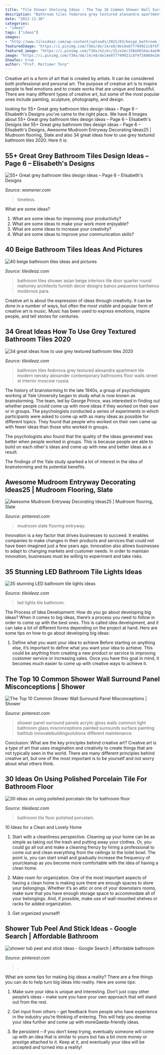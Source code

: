 ```yaml
---
title: "Tile Shower Shelving Ideas : The Top 10 Common Shower Wall Surround Panel Misconceptions"
description: "Bathroom tiles fedorova grey textured alexandra apartment tile modern nevsky alexander contemporary bathrooms floor walls street st interior moscow russia"
date: "2022-11-30"
categories:
- "ideas"
tags: ["ideas"]
images:
- "http://www.tileideaz.com/wp-content/uploads/2015/03/beige_bathroom_tiles_27.jpg"
featuredImage: "https://i.pinimg.com/736x/de/14/e8/de14e877749921c8f4f16060e18c1917.jpg"
featured_image: "https://i.pinimg.com/736x/e2/ec/15/e2ec150e6034ac4ae904fcb44e78e519.jpg"
image: "https://i.pinimg.com/736x/de/14/e8/de14e877749921c8f4f16060e18c1917.jpg"
ShowToc: true
author: "Prof. Mortimer Torp"
---
```



Creative art is a form of art that is created by artists. It can be considered both professional and personal art. The purpose of creative art is to inspire people to feel emotions and to create works that are unique and beautiful. There are many different types of creative art, but some of the most popular ones include painting, sculpture, photography, and design.

	

		
looking for 55+ Great grey bathroom tiles design ideas – Page 6 – Elisabeth&#039;s Designs you've came to the right place. We have 8 Images about 55+ Great grey bathroom tiles design ideas – Page 6 – Elisabeth&#039;s Designs like 55+ Great grey bathroom tiles design ideas – Page 6 – Elisabeth&#039;s Designs, Awesome Mudroom Entryway Decorating Ideas25 | Mudroom flooring, Slate and also 34 great ideas how to use grey textured bathroom tiles 2020. Here it is:
		
    
## 55+ Great Grey Bathroom Tiles Design Ideas – Page 6 – Elisabeth&#039;s Designs

<img loading=lazy src="http://www.womener.com/wp-content/uploads/2020/03/Great-grey-bathroom-tiles-design-ideas-for-2020-6.jpg" onerror="this.onerror=null;this.src='https://tse4.mm.bing.net/th?id=OIP.aX_SqokcMbtuuZt84_Vc8gHaLH&amp;pid=15.1';" alt="55+ Great grey bathroom tiles design ideas – Page 6 – Elisabeth&#039;s Designs">

_Source: womener.com_

>timeless. 

	

What are some ideas?
1. What are some ideas for improving your productivity?
2. What are some ideas to make your work more enjoyable?
3. What are some ideas to increase your creativity?
4. What are some ideas to improve your communication skills?

    
## 40 Beige Bathroom Tiles Ideas And Pictures

<img loading=lazy src="http://www.tileideaz.com/wp-content/uploads/2015/03/beige_bathroom_tiles_27.jpg" onerror="this.onerror=null;this.src='https://tse2.mm.bing.net/th?id=OIP.1a6dqBYuzbfQo6AGJfVd4QHaLH&amp;pid=15.1';" alt="40 beige bathroom tiles ideas and pictures">

_Source: tileideaz.com_

>bathroom tiles shower asian beige interiors tile door quarter round mahoney architects furnish decor designs banos pequenos banheiros modernos para. 

	

Creative art is about the expression of ideas through creativity. It can be done in a number of ways, but often the most visible and popular form of creative art is music. Music has been used to express emotions, inspire people, and tell stories for centuries.

    
## 34 Great Ideas How To Use Grey Textured Bathroom Tiles 2020

<img loading=lazy src="https://www.tileideaz.com/wp-content/uploads/2015/08/072.jpg" onerror="this.onerror=null;this.src='https://tse4.mm.bing.net/th?id=OIP.Vgm6zZ7vNHeBULaUD7895gHaJ5&amp;pid=15.1';" alt="34 great ideas how to use grey textured bathroom tiles 2020">

_Source: tileideaz.com_

>bathroom tiles fedorova grey textured alexandra apartment tile modern nevsky alexander contemporary bathrooms floor walls street st interior moscow russia. 

	

The history of brainstorming
In the late 1940s, a group of psychologists working at Yale University began to study what is now known as brainstorming. The team, led by George Prince, was interested in finding out whether people could come up with more ideas if they worked on their own or in groups.
The psychologists conducted a series of experiments in which participants were asked to come up with as many ideas as possible for different topics. They found that people who worked on their own came up with fewer ideas than those who worked in groups.

The psychologists also found that the quality of the ideas generated was better when people worked in groups. This is because people are able to build on each other's ideas and come up with new and better ideas as a result.

The findings of the Yale study sparked a lot of interest in the idea of brainstorming and its potential benefits.

    
## Awesome Mudroom Entryway Decorating Ideas25 | Mudroom Flooring, Slate

<img loading=lazy src="https://i.pinimg.com/736x/21/dd/15/21dd15a2714c47e1234791253548b34d.jpg" onerror="this.onerror=null;this.src='https://tse2.mm.bing.net/th?id=OIP.KTR-qs68aGBrS5KSC_ICigHaLH&amp;pid=15.1';" alt="Awesome Mudroom Entryway Decorating Ideas25 | Mudroom flooring, Slate">

_Source: pinterest.com_

>mudroom slate flooring entryway. 

	

Innovation is a key factor that drives businesses to succeed. It enables companies to make changes in their products and services that could not have been imagined just a few years ago. Innovation also allows businesses to adapt to changing markets and customer needs. In order to maintain innovation, businesses must be willing to experiment and take risks.

    
## 35 Stunning LED Bathroom Tile Lights Ideas

<img loading=lazy src="https://www.tileideaz.com/wp-content/uploads/2015/08/285.jpg" onerror="this.onerror=null;this.src='https://tse2.mm.bing.net/th?id=OIP.N3fBKoYRXc1T3l7KbcfjywAAAA&amp;pid=15.1';" alt="35 stunning LED bathroom tile lights ideas">

_Source: tileideaz.com_

>led lights tile bathroom. 

	

The Process of Idea Development: How do you go about developing big ideas?
When it comes to big ideas, there’s a process you need to follow in order to come up with the best ones. This is called idea development, and it can take a lot of different forms depending on the project at hand. Here are some tips on how to go about developing big ideas:
1. Define what you want your idea to achieve 
Before starting on anything else, it’s important to define what you want your idea to achieve. This could be anything from creating a new product or service to improving customer service or increasing sales. Once you have this goal in mind, it becomes much easier to come up with creative ways to achieve it.

    
## The Top 10 Common Shower Wall Surround Panel Misconceptions | Shower

<img loading=lazy src="https://i.pinimg.com/736x/de/14/e8/de14e877749921c8f4f16060e18c1917.jpg" onerror="this.onerror=null;this.src='https://tse1.mm.bing.net/th?id=OIP.HCSOr8Yv2jdlfmh1Vhk6HQHaMF&amp;pid=15.1';" alt="The Top 10 Common Shower Wall Surround Panel Misconceptions | Shower">

_Source: pinterest.com_

>shower panel surround panels acrylic gloss walls common light bathroom glass misconceptions painted surrounds surface painting bathtub innovatebuildingsolutions different maintenance. 

	

Conclusion: What are the key principles behind creative art?
Creative art is a type of art that uses imagination and creativity to create things that are not typically seen in the world. There are many different principles behind creative art, but one of the most important is to be yourself and not worry about what others think.

    
## 30 Ideas On Using Polished Porcelain Tile For Bathroom Floor

<img loading=lazy src="http://www.tileideaz.com/wp-content/uploads/2015/08/102808803963052329-440x6624.jpg" onerror="this.onerror=null;this.src='https://tse3.mm.bing.net/th?id=OIP.feJ-9YleXO11OtvaJVp2-gAAAA&amp;pid=15.1';" alt="30 ideas on using polished porcelain tile for bathroom floor">

_Source: tileideaz.com_

>bathroom tile floor polished porcelain. 

	

10 Ideas for a Clean and Lovely Home
1. Start with a cleanliness perspective. Cleaning up your home can be as simple as taking out the trash and putting away your clothes. Or, you could go all out and make a cleaning frenzy by hiring a professional to come out and clean everything from the ceilings to the toilet bowl. The point is, you can start small and gradually increase the frequency of yourcleanup as you become more comfortable with the idea of having a clean home.
2. Make room for organization. One of the most important aspects of having a clean home is making sure there are enough spaces to store your belongings. Whether it’s an attic or one of your downstairs rooms, make sure that you have enough storage space to accommodate all of your belongings. And, if possible, make use of wall-mounted shelves or racks for added organization.

3. Get organized yourself!

    
## Shower Tub Peel And Stick Ideas - Google Search | Affordable Bathroom

<img loading=lazy src="https://i.pinimg.com/736x/e2/ec/15/e2ec150e6034ac4ae904fcb44e78e519.jpg" onerror="this.onerror=null;this.src='https://tse2.mm.bing.net/th?id=OIP.y215TI_tucETibBpHHfOEwHaLK&amp;pid=15.1';" alt="shower tub peel and stick ideas - Google Search | Affordable bathroom">

_Source: pinterest.com_

>. 

	

What are some tips for making big ideas a reality?
There are a few things you can do to help turn big ideas into reality. Here are some tips:
1. Make sure your idea is unique and interesting. Don’t just copy other people’s ideas – make sure you have your own approach that will stand out from the rest.

2. Get input from others – get feedback from people who have experience in the industry you’re thinking of entering. This will help you develop your idea further and come up with moreQaeda-friendly ideas.

3. Be persistent – if you don’t keep trying, eventually someone will come up with an idea that is similar to yours but has a bit more money or prestige attached to it. Keep at it, and eventually your idea will be accepted and turned into a reality!

